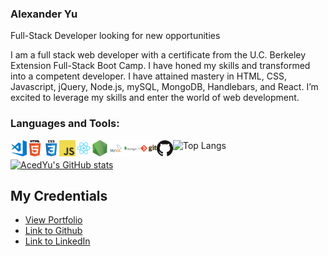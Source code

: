 ### Alexander Yu
Full-Stack Developer looking for new opportunities

I am a full stack web developer with a certificate from the U.C. Berkeley Extension Full-Stack Boot Camp. I have honed my
skills and transformed into a competent developer. I have attained mastery in HTML, CSS, Javascript, jQuery, Node.js,
mySQL, MongoDB, Handlebars, and React. I’m excited to leverage my skills and enter the world of web development.

### Languages and Tools:
[<img align="left" alt="Visual Studio Code" width="26px" src="https://raw.githubusercontent.com/github/explore/80688e429a7d4ef2fca1e82350fe8e3517d3494d/topics/visual-studio-code/visual-studio-code.png" />](https://visualstudio.microsoft.com/)
[<img align="left" alt="HTML5" width="26px" src="https://raw.githubusercontent.com/github/explore/80688e429a7d4ef2fca1e82350fe8e3517d3494d/topics/html/html.png" />](https://developer.mozilla.org/en-US/docs/Web/HTML)
[<img align="left" alt="CSS3" width="26px" src="https://raw.githubusercontent.com/github/explore/80688e429a7d4ef2fca1e82350fe8e3517d3494d/topics/css/css.png" />](https://developer.mozilla.org/en-US/docs/Web/CSS)
[<img align="left" alt="JavaScript" width="26px" src="https://raw.githubusercontent.com/github/explore/80688e429a7d4ef2fca1e82350fe8e3517d3494d/topics/javascript/javascript.png" />](https://developer.mozilla.org/en-US/docs/Web/JavaScript)
[<img align="left" alt="React" width="26px" src="https://raw.githubusercontent.com/github/explore/80688e429a7d4ef2fca1e82350fe8e3517d3494d/topics/react/react.png" />](https://reactjs.org/)
[<img align="left" alt="Node.js" width="26px" src="https://raw.githubusercontent.com/github/explore/80688e429a7d4ef2fca1e82350fe8e3517d3494d/topics/nodejs/nodejs.png" />](https://nodejs.org/en/)
[<img align="left" alt="MySQL" width="26px" src="https://raw.githubusercontent.com/github/explore/80688e429a7d4ef2fca1e82350fe8e3517d3494d/topics/mysql/mysql.png" />](https://www.mysql.com/)
[<img align="left" alt="MongoDB" width="26px" src="https://raw.githubusercontent.com/github/explore/80688e429a7d4ef2fca1e82350fe8e3517d3494d/topics/mongodb/mongodb.png" />](https://www.mongodb.com/cloud/atlas/lp/try2?utm_source=google&utm_campaign=gs_americas_footprint_search_core_brand_atlas_desktop&utm_term=mongodb&utm_medium=cpc_paid_search&utm_ad=e&utm_ad_campaign_id=14182626375_rlsa&gclid=CjwKCAjwgb6IBhAREiwAgMYKRubrG-z5GmDD3GMIEnQBValuI5b-7Q44BEyXcnaVp-VeTKG-g-0fyBoCQ4QQAvD_BwE)
[<img align="left" alt="Git" width="26px" src="https://raw.githubusercontent.com/github/explore/80688e429a7d4ef2fca1e82350fe8e3517d3494d/topics/git/git.png" />](https://git-scm.com/)
[<img align="left" alt="GitHub" width="26px" src="https://raw.githubusercontent.com/github/explore/78df643247d429f6cc873026c0622819ad797942/topics/github/github.png" />](https://github.com/)


![Top Langs](https://github-readme-stats.vercel.app/api/top-langs/?username=AcedYu&layout=compact)

[![AcedYu's GitHub stats](https://github-readme-stats.vercel.app/api?username=AcedYu)](https://github.com/AcedYu/github-readme-stats)


## My Credentials

* [View Portfolio](https://acedyu.github.io/my-portfolio/)
* [Link to Github](https://github.com/AcedYu)
* [Link to LinkedIn](https://www.linkedin.com/in/alex-yu-3712811b9/)
